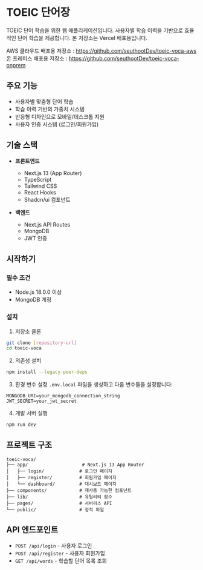 # TOEIC 단어장

TOEIC 단어 학습을 위한 웹 애플리케이션입니다. 사용자별 학습 이력을 기반으로 효율적인 단어 학습을 제공합니다.
본 저장소는 Vercel 배포용입니다.

AWS 클라우드 배포용 저장소 : https://github.com/seuthootDev/toeic-voca-aws
온 프레미스 배포용 저장소 : https://github.com/seuthootDev/toeic-voca-onprem

## 주요 기능

- 사용자별 맞춤형 단어 학습
- 학습 이력 기반의 가중치 시스템
- 반응형 디자인으로 모바일/데스크톱 지원
- 사용자 인증 시스템 (로그인/회원가입)

## 기술 스택

- **프론트엔드**
  - Next.js 13 (App Router)
  - TypeScript
  - Tailwind CSS
  - React Hooks
  - Shadcn/ui 컴포넌트

- **백엔드**
  - Next.js API Routes
  - MongoDB
  - JWT 인증

## 시작하기

### 필수 조건

- Node.js 18.0.0 이상
- MongoDB 계정

### 설치

1. 저장소 클론
```bash
git clone [repository-url]
cd toeic-voca
```

2. 의존성 설치
```bash
npm install --legacy-peer-deps
```

3. 환경 변수 설정
`.env.local` 파일을 생성하고 다음 변수들을 설정합니다:
```
MONGODB_URI=your_mongodb_connection_string
JWT_SECRET=your_jwt_secret
```

4. 개발 서버 실행
```bash
npm run dev
```

## 프로젝트 구조

```
toeic-voca/
├── app/                    # Next.js 13 App Router
│   ├── login/             # 로그인 페이지
│   ├── register/          # 회원가입 페이지
│   └── dashboard/         # 대시보드 페이지
├── components/            # 재사용 가능한 컴포넌트
├── lib/                   # 유틸리티 함수
├── pages/                 # 서버리스 API
└── public/                # 정적 파일
```

## API 엔드포인트

- `POST /api/login` - 사용자 로그인
- `POST /api/register` - 사용자 회원가입
- `GET /api/words` - 학습할 단어 목록 조회